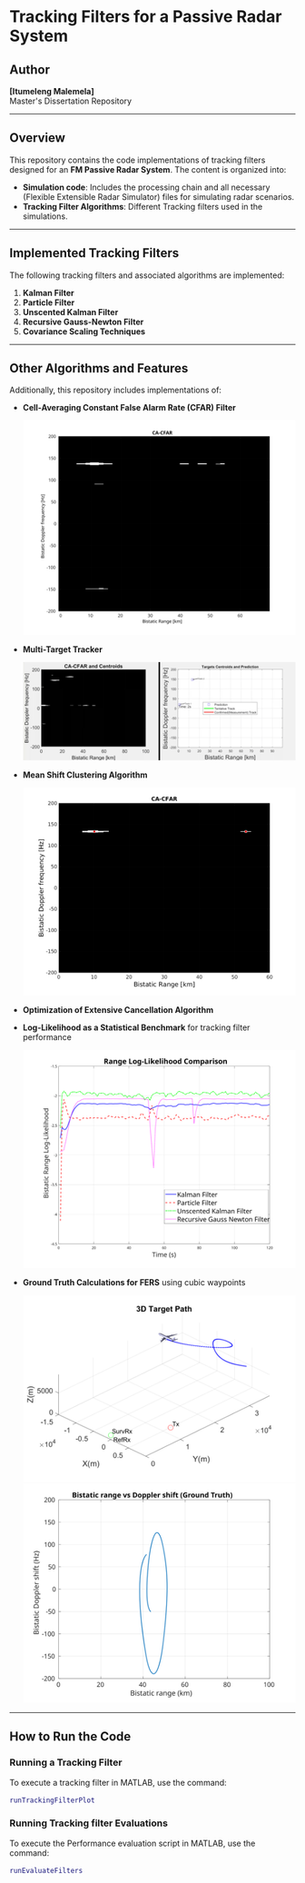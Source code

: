 # Tracking Filters for a Passive Radar System

## Author
**[Itumeleng Malemela]**  
Master's Dissertation Repository  

---

## Overview

This repository contains the code implementations of tracking filters designed for an **FM Passive Radar System**. The content is organized into:
- **Simulation code**: Includes the processing chain and all necessary (Flexible Extensible Radar Simulator) files for simulating radar scenarios.
- **Tracking Filter Algorithms**: Different Tracking filters used in the simulations.

---

## Implemented Tracking Filters

The following tracking filters and associated algorithms are implemented:

1. **Kalman Filter** 
2. **Particle Filter** 
3. **Unscented Kalman Filter**  
4. **Recursive Gauss-Newton Filter**  
5. **Covariance Scaling Techniques**

---

## Other Algorithms and Features

Additionally, this repository includes implementations of:

- **Cell-Averaging Constant False Alarm Rate (CFAR) Filter**  

  ![CFAR Results](/Simulation_results/CFAR/cacfar_pfa-8.svg)

- **Multi-Target Tracker**
  
  ![MTT Results](/Simulation_results/Picture4.png)

- **Mean Shift Clustering Algorithm**
   
  ![CFAR Centroid Results](/Simulation_results/CFAR/cacfar_centroids.png)
  
- **Optimization of Extensive Cancellation Algorithm**

- **Log-Likelihood as a Statistical Benchmark** for tracking filter performance  

   ![Log Likelihood](/Simulation_results/FERS_scenarios/360_range_ll_1.svg)

- **Ground Truth Calculations for FERS** using cubic waypoints  

   ![GT](/Simulation_results/FERS_scenarios/3D_360.svg)
   ![GT](/Simulation_results/FERS_scenarios/rangeDoppler360.svg)
---

## How to Run the Code

### Running a Tracking Filter
To execute a tracking filter in MATLAB, use the command:  
```matlab
runTrackingFilterPlot
```

### Running Tracking filter Evaluations
To execute the Performance evaluation script in MATLAB, use the command:  
```matlab
runEvaluateFilters
```
